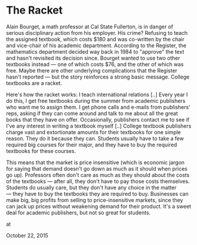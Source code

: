 # The Racket
Alain Bourget, a math professor at Cal State Fullerton, is in danger of serious disciplinary action from his employer. His crime? Refusing to teach the assigned textbook, which costs $180 and was co-written by the chair and vice-chair of his academic department. According to the Register, the mathematics department decided way back in 1984 to "approve" the text and hasn't revisited its decision since. Bourget wanted to use two other textbooks instead — one of which costs $76, and the other of which was free. Maybe there are other underlying complications that the Register hasn't reported — but the story reinforces a strong basic message. College textbooks are a racket.

Here's how the racket works: I teach international relations [..] Every year I do this, I get free textbooks during the summer from academic publishers who want me to assign them. I get phone calls and e-mails from publishers' reps, asking if they can come around and talk to me about all the great books that they have on offer. Occasionally, publishers contact me to see if I've any interest in writing a textbook myself [..] College textbook publishers charge vast and extortionate amounts for their textbooks for one simple reason. They do it because they can. Students usually have to take a few required big courses for their major, and they have to buy the required textbooks for these courses.

This means that the market is price insensitive (which is economic jargon for saying that demand doesn't go down as much as it should when prices go up). Professors often don't care as much as they should about the costs of the textbooks — after all, they don't have to pay those costs themselves. Students do usually care, but they don't have any choice in the matter — they have to buy the textbooks they are required to buy. Businesses can make big, big profits from selling to price-insensitive markets, since they can jack up prices without weakening demand for their product. It's a sweet deal for academic publishers, but not so great for students.








at

October 22, 2015















